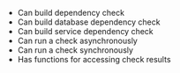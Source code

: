 * Can build dependency check
* Can build database dependency check
* Can build service dependency check
* Can run a check asynchronously
* Can run a check synchronously
* Has functions for accessing check results

